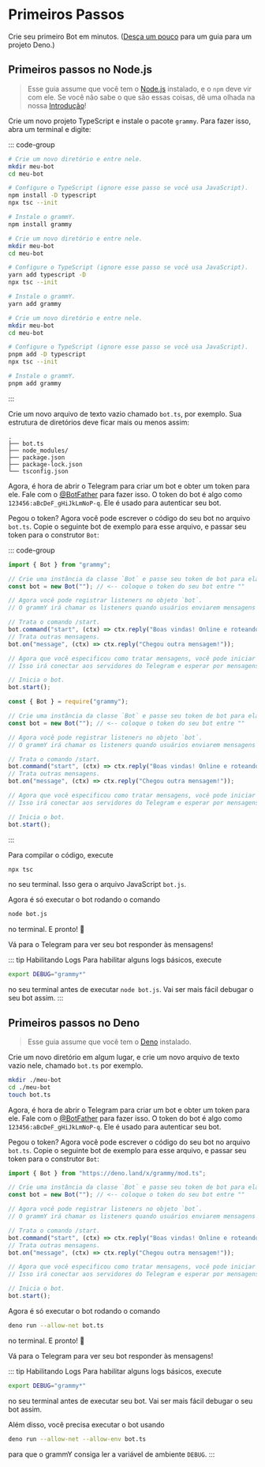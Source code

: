 # Primeiros Passos

Crie seu primeiro Bot em minutos. ([Desça um pouco](#getting-started-on-deno) para um guia para um projeto Deno.)

## Primeiros passos no Node.js

> Esse guia assume que você tem o [Node.js](https://nodejs.org) instalado, e o `npm` deve vir com ele.
> Se você não sabe o que são essas coisas, dê uma olhada na nossa [Introdução](./introduction)!

Crie um novo projeto TypeScript e instale o pacote `grammy`.
Para fazer isso, abra um terminal e digite:

::: code-group

```sh [npm]
# Crie um novo diretório e entre nele.
mkdir meu-bot
cd meu-bot

# Configure o TypeScript (ignore esse passo se você usa JavaScript).
npm install -D typescript
npx tsc --init

# Instale o grammY.
npm install grammy
```

```sh [Yarn]
# Crie um novo diretório e entre nele.
mkdir meu-bot
cd meu-bot

# Configure o TypeScript (ignore esse passo se você usa JavaScript).
yarn add typescript -D
npx tsc --init

# Instale o grammY.
yarn add grammy
```

```sh [pnpm]
# Crie um novo diretório e entre nele.
mkdir meu-bot
cd meu-bot

# Configure o TypeScript (ignore esse passo se você usa JavaScript).
pnpm add -D typescript
npx tsc --init

# Instale o grammY.
pnpm add grammy
```

:::

Crie um novo arquivo de texto vazio chamado `bot.ts`, por exemplo.
Sua estrutura de diretórios deve ficar mais ou menos assim:

```asciiart:no-line-numbers
.
├── bot.ts
├── node_modules/
├── package.json
├── package-lock.json
└── tsconfig.json
```

Agora, é hora de abrir o Telegram para criar um bot e obter um token para ele.
Fale com o [@BotFather](https://t.me/BotFather) para fazer isso.
O token do bot é algo como `123456:aBcDeF_gHiJkLmNoP-q`.
Ele é usado para autenticar seu bot.

Pegou o token? Agora você pode escrever o código do seu bot no arquivo `bot.ts`.
Copie o seguinte bot de exemplo para esse arquivo, e passar seu token para o construtor `Bot`:

::: code-group

```ts [TypeScript]
import { Bot } from "grammy";

// Crie uma instância da classe `Bot` e passe seu token de bot para ela.
const bot = new Bot(""); // <-- coloque o token do seu bot entre ""

// Agora você pode registrar listeners no objeto `bot`.
// O grammY irá chamar os listeners quando usuários enviarem mensagens para seu bot.

// Trata o comando /start.
bot.command("start", (ctx) => ctx.reply("Boas vindas! Online e roteando :sunglasses:"));
// Trata outras mensagens.
bot.on("message", (ctx) => ctx.reply("Chegou outra mensagem!"));

// Agora que você especificou como tratar mensagens, você pode iniciar seu bot.
// Isso irá conectar aos servidores do Telegram e esperar por mensagens.

// Inicia o bot.
bot.start();
```

```js [JavaScript]
const { Bot } = require("grammy");

// Crie uma instância da classe `Bot` e passe seu token de bot para ela.
const bot = new Bot(""); // <-- coloque o token do seu bot entre ""

// Agora você pode registrar listeners no objeto `bot`.
// O grammY irá chamar os listeners quando usuários enviarem mensagens para seu bot.

// Trata o comando /start.
bot.command("start", (ctx) => ctx.reply("Boas vindas! Online e roteando :sunglasses:"));
// Trata outras mensagens.
bot.on("message", (ctx) => ctx.reply("Chegou outra mensagem!"));

// Agora que você especificou como tratar mensagens, você pode iniciar seu bot.
// Isso irá conectar aos servidores do Telegram e esperar por mensagens.

// Inicia o bot.
bot.start();
```

:::

Para compilar o código, execute

```sh
npx tsc
```

no seu terminal.
Isso gera o arquivo JavaScript `bot.js`.

Agora é só executar o bot rodando o comando

```sh
node bot.js
```

no terminal.
E pronto! :tada:

Vá para o Telegram para ver seu bot responder às mensagens!

::: tip Habilitando Logs
Para habilitar alguns logs básicos, execute

```sh
export DEBUG="grammy*"
```

no seu terminal antes de executar `node bot.js`.
Vai ser mais fácil debugar o seu bot assim.
:::

## Primeiros passos no Deno

> Esse guia assume que você tem o [Deno](https://deno.land) instalado.

Crie um novo diretório em algum lugar, e crie um novo arquivo de texto vazio nele, chamado `bot.ts` por exemplo.

```sh
mkdir ./meu-bot
cd ./meu-bot
touch bot.ts
```

Agora, é hora de abrir o Telegram para criar um bot e obter um token para ele.
Fale com o [@BotFather](https://t.me/BotFather) para fazer isso.
O token do bot é algo como `123456:aBcDeF_gHiJkLmNoP-q`.
Ele é usado para autenticar seu bot.

Pegou o token? Agora você pode escrever o código do seu bot no arquivo `bot.ts`.
Copie o seguinte bot de exemplo para esse arquivo, e passar seu token para o construtor `Bot`:

```ts
import { Bot } from "https://deno.land/x/grammy/mod.ts";

// Crie uma instância da classe `Bot` e passe seu token de bot para ela.
const bot = new Bot(""); // <-- coloque o token do seu bot entre ""

// Agora você pode registrar listeners no objeto `bot`.
// O grammY irá chamar os listeners quando usuários enviarem mensagens para seu bot.

// Trata o comando /start.
bot.command("start", (ctx) => ctx.reply("Boas vindas! Online e roteando 😎"));
// Trata outras mensagens.
bot.on("message", (ctx) => ctx.reply("Chegou outra mensagem!"));

// Agora que você especificou como tratar mensagens, você pode iniciar seu bot.
// Isso irá conectar aos servidores do Telegram e esperar por mensagens.

// Inicia o bot.
bot.start();
```

Agora é só executar o bot rodando o comando

```sh
deno run --allow-net bot.ts
```

no terminal.
E pronto! :tada:

Vá para o Telegram para ver seu bot responder às mensagens!

::: tip Habilitando Logs
Para habilitar alguns logs básicos, execute

```sh
export DEBUG="grammy*"
```

no seu terminal antes de executar seu bot.
Vai ser mais fácil debugar o seu bot assim.

Além disso, você precisa executar o bot usando

```sh
deno run --allow-net --allow-env bot.ts
```

para que o grammY consiga ler a variável de ambiente `DEBUG`.
:::
